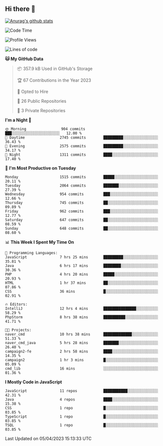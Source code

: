 ## Hi there 👋

[![Anurag's github stats](https://github-readme-stats.vercel.app/api?username=Songwonseok)](https://github.com/anuraghazra/github-readme-stats)



<!--START_SECTION:waka-->
![Code Time](http://img.shields.io/badge/Code%20Time-2%2C166%20hrs%2037%20mins-blue)

![Profile Views](http://img.shields.io/badge/Profile%20Views-1-blue)

![Lines of code](https://img.shields.io/badge/From%20Hello%20World%20I%27ve%20Written-35.0%20million%20lines%20of%20code-blue)

**🐱 My GitHub Data** 

> 📦 357.9 kB Used in GitHub's Storage 
 > 
> 🏆 67 Contributions in the Year 2023
 > 
> 💼 Opted to Hire
 > 
> 📜 26 Public Repositories 
 > 
> 🔑 3 Private Repositories 
 > 
**I'm a Night 🦉** 

```text
🌞 Morning                904 commits         ███░░░░░░░░░░░░░░░░░░░░░░   12.00 % 
🌆 Daytime                2745 commits        █████████░░░░░░░░░░░░░░░░   36.43 % 
🌃 Evening                2575 commits        █████████░░░░░░░░░░░░░░░░   34.17 % 
🌙 Night                  1311 commits        ████░░░░░░░░░░░░░░░░░░░░░   17.40 % 
```
📅 **I'm Most Productive on Tuesday** 

```text
Monday                   1515 commits        █████░░░░░░░░░░░░░░░░░░░░   20.11 % 
Tuesday                  2064 commits        ███████░░░░░░░░░░░░░░░░░░   27.39 % 
Wednesday                954 commits         ███░░░░░░░░░░░░░░░░░░░░░░   12.66 % 
Thursday                 745 commits         ██░░░░░░░░░░░░░░░░░░░░░░░   09.89 % 
Friday                   962 commits         ███░░░░░░░░░░░░░░░░░░░░░░   12.77 % 
Saturday                 647 commits         ██░░░░░░░░░░░░░░░░░░░░░░░   08.59 % 
Sunday                   648 commits         ██░░░░░░░░░░░░░░░░░░░░░░░   08.60 % 
```


📊 **This Week I Spent My Time On** 

```text
💬 Programming Languages: 
JavaScript               7 hrs 25 mins       █████████░░░░░░░░░░░░░░░░   35.81 % 
Java                     6 hrs 17 mins       ████████░░░░░░░░░░░░░░░░░   30.36 % 
PHP                      4 hrs 20 mins       █████░░░░░░░░░░░░░░░░░░░░   20.93 % 
HTML                     1 hr 37 mins        ██░░░░░░░░░░░░░░░░░░░░░░░   07.86 % 
CSS                      36 mins             █░░░░░░░░░░░░░░░░░░░░░░░░   02.91 % 

🔥 Editors: 
IntelliJ                 12 hrs 4 mins       ███████████████░░░░░░░░░░   58.29 % 
PhpStorm                 8 hrs 38 mins       ██████████░░░░░░░░░░░░░░░   41.71 % 

🐱‍💻 Projects: 
naver_cmd                10 hrs 38 mins      █████████████░░░░░░░░░░░░   51.33 % 
naver_cmd_java           5 hrs 28 mins       ███████░░░░░░░░░░░░░░░░░░   26.40 % 
campaign2-fe             2 hrs 58 mins       ████░░░░░░░░░░░░░░░░░░░░░   14.35 % 
campaign2                1 hr 3 mins         █░░░░░░░░░░░░░░░░░░░░░░░░   05.09 % 
cmd_lib                  16 mins             ░░░░░░░░░░░░░░░░░░░░░░░░░   01.36 % 
```

**I Mostly Code in JavaScript** 

```text
JavaScript               11 repos            ███████████░░░░░░░░░░░░░░   42.31 % 
Java                     4 repos             ████░░░░░░░░░░░░░░░░░░░░░   15.38 % 
CSS                      1 repo              █░░░░░░░░░░░░░░░░░░░░░░░░   03.85 % 
TypeScript               1 repo              █░░░░░░░░░░░░░░░░░░░░░░░░   03.85 % 
TSQL                     1 repo              █░░░░░░░░░░░░░░░░░░░░░░░░   03.85 % 
```




 Last Updated on 05/04/2023 15:13:33 UTC
<!--END_SECTION:waka-->
